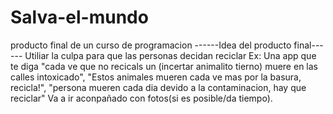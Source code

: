 # Salva-el-mundo
producto final de un curso de programacion
------Idea del producto final------
Utiliar la culpa para que las personas decidan reciclar
Ex: Una app que te diga "cada ve que no recicals un (incertar animalito tierno) muere en las calles intoxicado", "Estos animales mueren cada ve mas por la basura, recicla!", "persona mueren cada dia devido a la contaminacion, hay que reciclar"
Va a ir aconpañado con fotos(si es posible/da tiempo).

